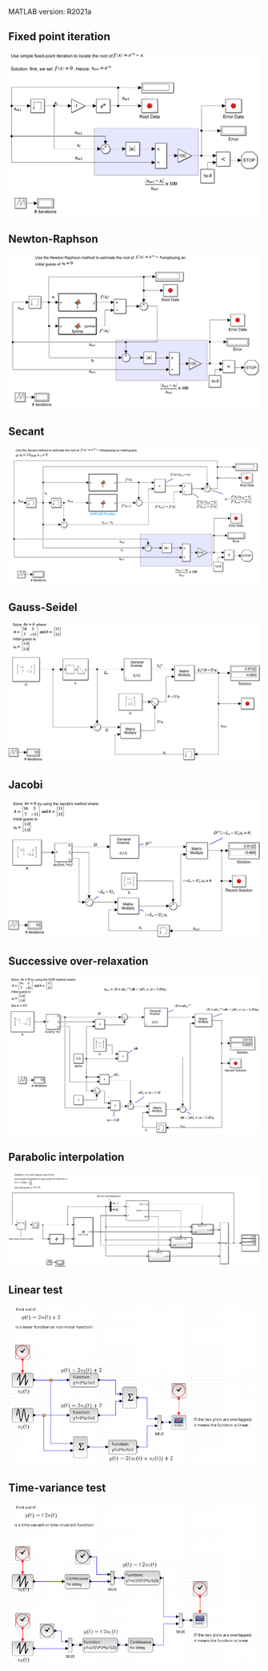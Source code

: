MATLAB version: R2021a

## Fixed point iteration

![](https://github.com/auralius/graphical_programming_tutorials/blob/main/simulink/sshots/fixed_point_iteration.png)

## Newton-Raphson

![](https://github.com/auralius/graphical_programming_tutorials/blob/main/simulink/sshots/newton_raphson.png)

## Secant

![](https://github.com/auralius/graphical_programming_tutorials/blob/main/simulink/sshots/secant.png)

## Gauss-Seidel

![](https://github.com/auralius/graphical_programming_tutorials/blob/main/simulink/sshots/gauss_seidel.png)

## Jacobi

![](https://github.com/auralius/graphical_programming_tutorials/blob/main/simulink/sshots/jacobi.png)

## Successive over-relaxation

![](https://github.com/auralius/graphical_programming_tutorials/blob/main/simulink/sshots/successive_over_relaxation.png)

## Parabolic interpolation

![](https://github.com/auralius/graphical_programming_tutorials/blob/main/simulink/sshots/parabolic_interpolation.png)


## Linear test

![](https://github.com/auralius/graphical_programming_tutorials/blob/main/xcos/sshots/linear-test.png)



## Time-variance test

![](https://github.com/auralius/graphical_programming_tutorials/blob/main/xcos/sshots/time-variance-test.png)



